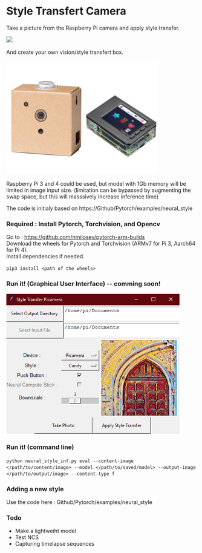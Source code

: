 # Style Transfert Camera

Take a picture from the Raspberry Pi camera and apply style transfer.

![](utils/style_transfert.png)

And create your own vision/style transfert box.

![](utils/examples-box.png)

Raspberry Pi 3 and 4 could be used, but model with 1Gb memory will be limited in image input size. (limitation can be bypassed by augmenting the swap space, but this will masssively increase inference time) 

The code is initialy based on https://Github/Pytorch/examples/neural_style



### Required : Install Pytorch, Torchvision, and Opencv

Go to : https://github.com/nmilosev/pytorch-arm-builds   
Download the wheels for Pytorch and Torchvision (ARMv7 for Pi 3, Aarch64 for Pi 4).    
Install dependencies if needed.

`pip3 install <path of the wheels>`

### Run it! (Graphical User Interface) -- comming soon!

![](utils/GUI.png)

### Run it! (command line)

`python neural_style_inf.py eval --content-image </path/to/content/image> --model </path/to/saved/model> --output-image </path/to/output/image> --content-type f`


### Adding a new style

Use the code here :  Github/Pytorch/examples/neural_style

### Todo

* Make a lightweiht model
* Test NCS
* Capturing timelapse sequences

